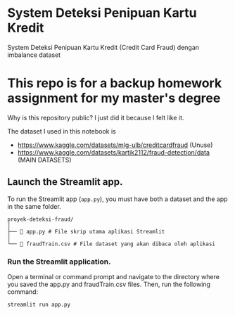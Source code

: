 # System Deteksi Penipuan Kartu Kredit
System Deteksi Penipuan Kartu Kredit (Credit Card Fraud) dengan imbalance dataset

# This repo is for a backup homework assignment for my master's degree 

Why is this repository public? I just did it because I felt like it.


The dataset I used in this notebook is 

- https://www.kaggle.com/datasets/mlg-ulb/creditcardfraud (Unuse)
- https://www.kaggle.com/datasets/kartik2112/fraud-detection/data (MAIN DATASETS)


## Launch the Streamlit app.
To run the Streamlit app (`app.py`), you must have both a dataset and the app in the same folder.  
```example layout folder 
proyek-deteksi-fraud/
│
├── 📄 app.py # File skrip utama aplikasi Streamlit
│
└── 📄 fraudTrain.csv # File dataset yang akan dibaca oleh aplikasi
```
### Run the Streamlit application.
Open a terminal or command prompt and navigate to the directory where you saved the app.py and fraudTrain.csv files. Then, run the following command:
```
streamlit run app.py
```  
